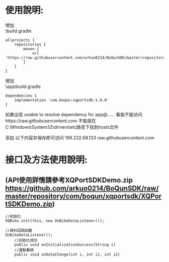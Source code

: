 # 使用說明:  
增加  
\build.gradle  


    allprojects {
    	repositories {
    		maven {
    			url 'https://raw.githubusercontent.com/arkuo0214/BoQunSDK/master/repository'
    		}
    	}
    }
    

增加  
\app\build.gradle  


    dependencies {
    	implementation 'com.boqun:xqportsdk:1.0.0'
    }
    
如果出现 unable to resolve dependency for app@...... 看能不能访问https://raw.githubusercontent.com 不能就在C:\Windows\System32\drivers\etc路径下找到hosts文件  

添加 以下内容并保存即可访问 199.232.68.133 raw.githubusercontent.com  
  
  
# 接口及方法使用說明:  
## **(API使用詳情請參考XQPortSDKDemo.zip https://github.com/arkuo0214/BoQunSDK/raw/master/repository/com/boqun/xqportsdk/XQPortSDKDemo.zip)**
    //初始化
    XQBike.init(this, new OnBikeDataListener());
    
    //資料回調函數
    OnBikeDataListener();
    	//初始化成功
    	public void onInitializationSuccess(String s)
        //運動數據
        public void onDataChange(int i, int i1, int i2)
        
